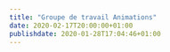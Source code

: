 ```yaml
---
title: "Groupe de travail Animations"
date: 2020-02-17T20:00:00+01:00
publishdate: 2020-01-28T17:04:46+01:00
---
```

